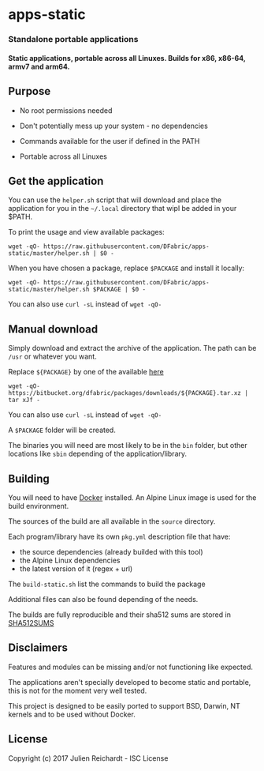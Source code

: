 # apps-static

### Standalone portable applications

#### Static applications, portable across all Linuxes. Builds for x86, x86-64, armv7 and arm64.

## Purpose

- No root permissions needed

- Don't potentially mess up your system - no dependencies

- Commands available for the user if defined in the PATH

- Portable across all Linuxes

## Get the application

You can use the `helper.sh` script that will download and place the application for you in the `~/.local` directory that wipl be added in your $PATH.

To print the usage and view available packages:

`wget -qO- https://raw.githubusercontent.com/DFabric/apps-static/master/helper.sh | $0 -`

When you have chosen a package, replace `$PACKAGE` and install it locally:

`wget -qO- https://raw.githubusercontent.com/DFabric/apps-static/master/helper.sh $PACKAGE | $0 -`


You can also use `curl -sL` instead of `wget -qO-`


## Manual download

Simply download and extract the archive of the application. The path can be `/usr` or whatever you want.

Replace `${PACKAGE}` by one of the available [here](https://bitbucket.org/dfabric/packages/downloads/)

`wget -qO- https://bitbucket.org/dfabric/packages/downloads/${PACKAGE}.tar.xz | tar xJf -`

You can also use `curl -sL` instead of `wget -qO-`

A `$PACKAGE` folder will be created.

The binaries you will need are most likely to be in the `bin` folder, but other locations like `sbin` depending of the application/library.

## Building

You will need to have [Docker](https://www.docker.com/) installed. An Alpine Linux image is used for the build environment.

The sources of the build are all available in the `source` directory.

Each program/library have its own `pkg.yml` description file that have:
- the source dependencies (already builded with this tool)
- the Alpine Linux dependencies
- the latest version of it (regex + url)

The `build-static.sh` list the commands to build the package

Additional files can also be found depending of the needs.


The builds are fully reproducible and their sha512 sums are stored in [SHA512SUMS](https://bitbucket.org/dfabric/packages/downloads/SHA512SUMS)

## Disclaimers

Features and modules can be missing and/or not functioning like expected.

The applications aren't specially developed to become static and portable, this is not for the moment very well tested.

This project is designed to be easily ported to support BSD, Darwin, NT kernels and to be used without Docker.


## License

Copyright (c) 2017 Julien Reichardt - ISC License
